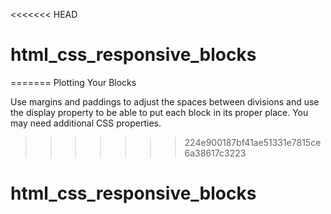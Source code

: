 <<<<<<< HEAD
# html_css_responsive_blocks
=======
Plotting Your Blocks

 Use margins and paddings to adjust the spaces between divisions and use the display property to be able to put each block in its proper place. You may need additional CSS properties.
>>>>>>> 224e900187bf41ae51331e7815ce6a38617c3223
# html_css_responsive_blocks
